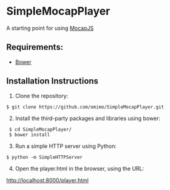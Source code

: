 # SimpleMocapPlayer
A starting point for using [MocapJS](https://github.com/omimo/MocapJS)

## Requirements:
* [Bower](bower.io)


## Installation Instructions
1. Clone the repository:
  
```
$ git clone https://github.com/omimo/SimpleMocapPlayer.git
```

2. Install the third-party packages and libraries using bower:

```
 $ cd SimpleMocapPlayer/
 $ bower install
```

3. Run a simple HTTP server using Python:

```
$ python -m SimpleHTTPServer
```

4. Open the player.html in the browser, using the URL:


[http://localhost:8000/player.html](http://localhost:8000/player.html)

